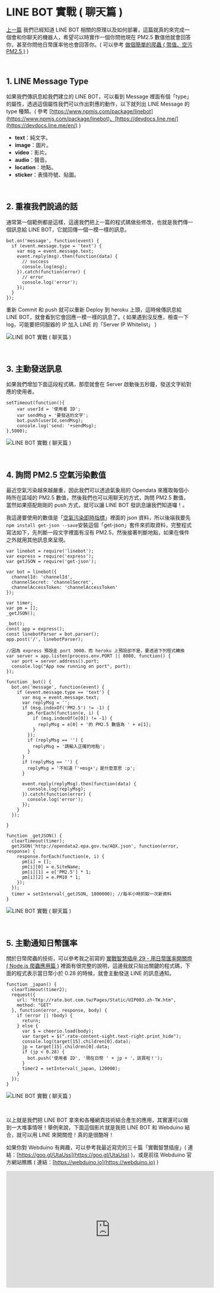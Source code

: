 # LINE BOT 實戰 ( 聊天篇 ) 

[上一篇](line-bot.html) 我們已經知道 LINE BOT 相關的原理以及如何部署，這篇就真的來完成一個會和你聊天的機器人，希望可以時實作一個你問他現在 PM2.5 數值他就會回答你，甚至你問他日幣匯率他也會回答你。( 可以參考 [做個簡單的爬蟲 ( 幣值、空污 PM2.5 )](http://www.oxxostudio.tw/articles/201512/spider-basic.html) )

<br/>

## 1. LINE Message Type

如果我們傳訊息給我們建立的 LINE BOT，可以看到 Message 裡面有個「type」的屬性，透過這個屬性我們可以作出對應的動作，以下就列出 LINE Message 的 type 種類。( 參考 [https://www.npmjs.com/package/linebot](https://www.npmjs.com/package/linebot)、[https://devdocs.line.me/](https://devdocs.line.me/en/) )

- **text**：純文字。
- **image**：圖片。
- **video**：影片。
- **audio**：聲音。
- **location**：地點。
- **sticker**：表情符號、貼圖。

<br/>

## 2. 重複我們說過的話

通常第一個範例都是這樣，這邊我們把上一篇的程式碼做些修改，也就是我們傳一個訊息給 LINE BOT，它就回傳一個一模一樣的訊息。

	bot.on('message', function(event) {
	  if (event.message.type = 'text') {
	    var msg = event.message.text;
	    event.reply(msg).then(function(data) {
	      // success 
	      console.log(msg);
	    }).catch(function(error) {
	      // error 
	      console.log('error');
	    });
	  }
	});

重新 Commit 和 push 就可以重新 Deploy 到 heroku 上頭，這時候傳訊息給 LINE BOT，就會看到它會回應一模一樣的訊息了。( 如果遇到沒反應，檢查一下 log，可能要把伺服器的 IP 加入 LINE 的「Server IP Whitelist」 )

![LINE BOT 實戰 ( 聊天篇 )](/img/articles/201701/20170115_2_02.jpg)

<br/>

## 3. 主動發送訊息

如果我們增加下面這段程式碼，那麼就會在 Server 啟動後五秒鐘，發送文字給對應的使用者。

	setTimeout(function(){
		var userId = '使用者 ID';
		var sendMsg = '要發送的文字';
		bot.push(userId,sendMsg);
		console.log('send: '+sendMsg);
	},5000);

![LINE BOT 實戰 ( 聊天篇 )](/img/articles/201701/20170115_2_03.jpg)

<br/>

## 4. 詢問 PM2.5 空氣污染數值

最近空氣污染越來越嚴重，因此我們可以透過氣象局的 Opendata 來獲取每個小時所在區域的 PM2.5 數值，然後我們也可以用聊天的方式，詢問 PM2.5 數值，當然如果搭配剛剛的 push 方式，就可以讓 LINE BOT 發訊息讓我們知道囉！。

我這邊要使用的數值是「[空氣污染即時指標](http://data.gov.tw/node/6074)」裡面的 json 資料，所以後端我要先`npm install get-json --save`安裝這個「get-json」套件來抓取資料，完整程式寫法如下，先判斷一段文字裡面有沒有 PM2.5，然後接著判斷地點，如果在條件之外就用其他訊息來呈現。

	var linebot = require('linebot');
	var express = require('express');
	var getJSON = require('get-json');

	var bot = linebot({
	  channelId: 'channelId',
	  channelSecret: 'channelSecret',
	  channelAccessToken: 'channelAccessToken'
	});

	var timer;
	var pm = [];
	_getJSON();

	_bot();
	const app = express();
	const linebotParser = bot.parser();
	app.post('/', linebotParser);

	//因為 express 預設走 port 3000，而 heroku 上預設卻不是，要透過下列程式轉換
	var server = app.listen(process.env.PORT || 8080, function() {
	  var port = server.address().port;
	  console.log("App now running on port", port);
	});

	function _bot() {
	  bot.on('message', function(event) {
	    if (event.message.type == 'text') {
	      var msg = event.message.text;
	      var replyMsg = '';
	      if (msg.indexOf('PM2.5') != -1) {
	        pm.forEach(function(e, i) {
	          if (msg.indexOf(e[0]) != -1) {
	            replyMsg = e[0] + '的 PM2.5 數值為 ' + e[1];
	          }
	        });
	        if (replyMsg == '') {
	          replyMsg = '請輸入正確的地點';
	        }
	      }
	      if (replyMsg == '') {
	        replyMsg = '不知道「'+msg+'」是什麼意思 :p';
	      }

	      event.reply(replyMsg).then(function(data) {
	        console.log(replyMsg);
	      }).catch(function(error) {
	        console.log('error');
	      });
	    }
	  });

	}

	function _getJSON() {
	  clearTimeout(timer);
	  getJSON('http://opendata2.epa.gov.tw/AQX.json', function(error, response) {
	    response.forEach(function(e, i) {
	      pm[i] = [];
	      pm[i][0] = e.SiteName;
	      pm[i][1] = e['PM2.5'] * 1;
	      pm[i][2] = e.PM10 * 1;
	    });
	  });
	  timer = setInterval(_getJSON, 1800000); //每半小時抓取一次新資料
	}

![LINE BOT 實戰 ( 聊天篇 )](/img/articles/201701/20170115_2_04.jpg)

<br/>

## 5. 主動通知日幣匯率

關於日幣爬蟲的技術，可以參考我之前寫的 [實戰智慧插座 29 - 用日幣匯率開關燈 ( Node.js 爬蟲應用篇 )](http://ithelp.ithome.com.tw/articles/10188884) 裡面有很完整的說明，這邊我就只貼出關鍵的程式碼，下面的程式表示當日幣小於 0.28 的時候，就會主動發送 LINE 的訊息通知。

	function _japan() {
	  clearTimeout(timer2);
	  request({
	    url: "http://rate.bot.com.tw/Pages/Static/UIP003.zh-TW.htm",
	    method: "GET"
	  }, function(error, response, body) {
	    if (error || !body) {
	      return;
	    } else {
	      var $ = cheerio.load(body);
	      var target = $(".rate-content-sight.text-right.print_hide");
	      console.log(target[15].children[0].data);
	      jp = target[15].children[0].data;
	      if (jp < 0.28) {
	        bot.push('使用者 ID', '現在日幣 ' + jp + '，該買啦！');
	      }
	      timer2 = setInterval(_japan, 120000);
	    }
	  });
	}

![LINE BOT 實戰 ( 聊天篇 )](/img/articles/201701/20170115_2_05.jpg)

<br/>

以上就是我們把 LINE BOT 拿來和各種網頁技術結合產生的應用，其實還可以做到一大堆事情呀！舉例來說，下面這個影片就是我把 LINE BOT 和 Webduino 結合，就可以用 LINE 來開關燈！真的是很酷呀！

如果你對 Webduino 有興趣，可以參考我最近寫完的三十篇「實戰智慧插座」( 連結：[https://goo.gl/UtaUss](https://goo.gl/UtaUss) )，或是前往 Webduino 官方網站瞧瞧 ( 連結：[https://webduino.io](https://webduino.io) )

<iframe width="560" height="315" src="https://www.youtube.com/embed/cK3calqizTs" frameborder="0" allowfullscreen></iframe>





